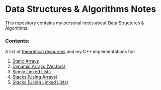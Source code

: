 # Data Structures & Algorithms Notes

This repository contains my personal notes about Data Structures & Algorithms.

### Contents:

A list of [theoretical resources](./theory/resources.md) and my C++ implementations for:

1. [Static Arrays](./code/arrays)
2. [Dynamic Arrays (Vectors)](./code/vectors)
3. [Singly Linked Lists](./code/singly-linked-lists)
4. [Stacks (Using Arrays)](./code/stacks-using-arrays)
5. [Stacks (Using Linked Lists)](./code/stacks-using-linked-lists)
